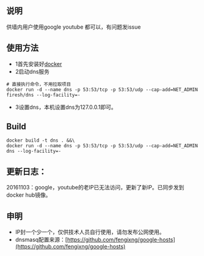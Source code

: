 ## 说明
供墙内用户使用google youtube 都可以，有问题发issue

## 使用方法
- 1首先安装好[docker](https://www.docker.com/products/docker#/mac)
- 2启动dns服务
```
# 直接执行命令，不用拉取项目
docker run -d --name dns -p 53:53/tcp -p 53:53/udp --cap-add=NET_ADMIN firesh/dns --log-facility=-
```
- 3设置dns，本机设置dns为127.0.0.1即可。

## Build
```
docker build -t dns . &&\
docker run -d --name dns -p 53:53/tcp -p 53:53/udp --cap-add=NET_ADMIN dns --log-facility=-
```

## 更新日志：
20161103：google，youtube的老IP已无法访问，更新了新IP。已同步发到docker hub镜像。

## 申明
- IP封一个少一个，仅供技术人员自行使用，请勿发布公网使用。
- dnsmasq配置来源：[https://github.com/fengixng/google-hosts](https://github.com/fengixng/google-hosts)
